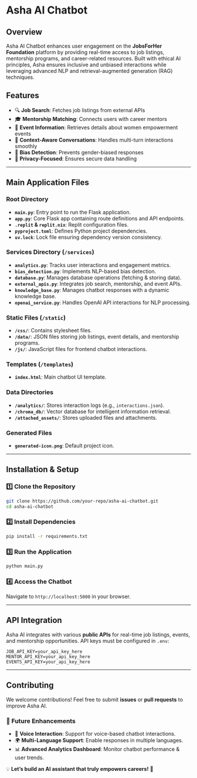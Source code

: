 # Asha AI Chatbot

## Overview
Asha AI Chatbot enhances user engagement on the **JobsForHer Foundation** platform by providing real-time access to job listings, mentorship programs, and career-related resources. Built with ethical AI principles, Asha ensures inclusive and unbiased interactions while leveraging advanced NLP and retrieval-augmented generation (RAG) techniques.

## Features
- 🔍 **Job Search**: Fetches job listings from external APIs
- 🎓 **Mentorship Matching**: Connects users with career mentors
- 📅 **Event Information**: Retrieves details about women empowerment events
- 🧠 **Context-Aware Conversations**: Handles multi-turn interactions smoothly
- 🚀 **Bias Detection**: Prevents gender-biased responses
- 🔐 **Privacy-Focused**: Ensures secure data handling

---

## Main Application Files

### Root Directory
- **`main.py`**: Entry point to run the Flask application.
- **`app.py`**: Core Flask app containing route definitions and API endpoints.
- **`.replit` & `replit.nix`**: Replit configuration files.
- **`pyproject.toml`**: Defines Python project dependencies.
- **`uv.lock`**: Lock file ensuring dependency version consistency.

### **Services Directory (`/services`)**
- **`analytics.py`**: Tracks user interactions and engagement metrics.
- **`bias_detection.py`**: Implements NLP-based bias detection.
- **`database.py`**: Manages database operations (fetching & storing data).
- **`external_apis.py`**: Integrates job search, mentorship, and event APIs.
- **`knowledge_base.py`**: Manages chatbot responses with a dynamic knowledge base.
- **`openai_service.py`**: Handles OpenAI API interactions for NLP processing.

### **Static Files (`/static`)**
- **`/css/`**: Contains stylesheet files.
- **`/data/`**: JSON files storing job listings, event details, and mentorship programs.
- **`/js/`**: JavaScript files for frontend chatbot interactions.

### **Templates (`/templates`)**
- **`index.html`**: Main chatbot UI template.

### **Data Directories**
- **`/analytics/`**: Stores interaction logs (e.g., `interactions.json`).
- **`/chroma_db/`**: Vector database for intelligent information retrieval.
- **`/attached_assets/`**: Stores uploaded files and attachments.

### **Generated Files**
- **`generated-icon.png`**: Default project icon.

---

## Installation & Setup
### **1️⃣ Clone the Repository**
```bash
git clone https://github.com/your-repo/asha-ai-chatbot.git
cd asha-ai-chatbot
```

### **2️⃣ Install Dependencies**
```bash
pip install -r requirements.txt
```

### **3️⃣ Run the Application**
```bash
python main.py
```

### **4️⃣ Access the Chatbot**
Navigate to `http://localhost:5000` in your browser.

---

## API Integration
Asha AI integrates with various **public APIs** for real-time job listings, events, and mentorship opportunities. API keys must be configured in `.env`:

```plaintext
JOB_API_KEY=your_api_key_here
MENTOR_API_KEY=your_api_key_here
EVENTS_API_KEY=your_api_key_here
```

---

## Contributing
We welcome contributions! Feel free to submit **issues** or **pull requests** to improve Asha AI.

### **🚀 Future Enhancements**
- 🔄 **Voice Interaction**: Support for voice-based chatbot interactions.
- 🌍 **Multi-Language Support**: Enable responses in multiple languages.
- 📊 **Advanced Analytics Dashboard**: Monitor chatbot performance & user trends.

💡 **Let’s build an AI assistant that truly empowers careers!** 🚀
